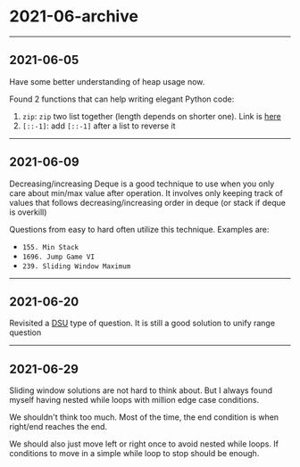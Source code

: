 # 2021-06-archive

---

## 2021-06-05

Have some better understanding of heap usage now.

Found 2 functions that can help writing elegant Python code:

1. `zip`: `zip` two list together (length depends on shorter one). Link is [here](https://www.w3schools.com/python/ref_func_zip.asp)
2. `[::-1]`: add `[::-1]` after a list to reverse it

---

## 2021-06-09

Decreasing/increasing Deque is a good technique to use when you only care about min/max value after operation. It involves only keeping track of values that follows decreasing/increasing order in deque (or stack if deque is overkill)

Questions from easy to hard often utilize this technique. Examples are:

- `155. Min Stack`
- `1696. Jump Game VI`
- `239. Sliding Window Maximum`

---

## 2021-06-20

Revisited a [DSU](https://en.wikipedia.org/wiki/Disjoint-set_data_structure#:~:text=In%20computer%20science,%20a%20disjoint,a%20set%20into%20disjoint%20subsets.) type of question. It is still a good solution to unify range question

---

## 2021-06-29

Sliding window solutions are not hard to think about. But I always found myself having nested while loops with million edge case conditions.

We shouldn't think too much. Most of the time, the end condition is when right/end reaches the end.

We should also just move left or right once to avoid nested while loops. If conditions to move in a simple while loop to stop should be enough.
